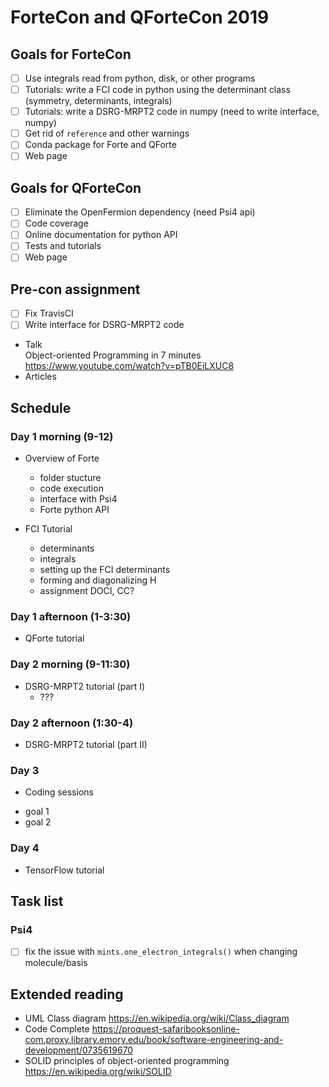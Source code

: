 # ForteCon and QForteCon 2019

## Goals for ForteCon
- [ ] Use integrals read from python, disk, or other programs
- [ ] Tutorials: write a FCI code in python using the determinant class (symmetry, determinants, integrals)
- [ ] Tutorials: write a DSRG-MRPT2 code in numpy (need to write interface, numpy)
- [ ] Get rid of `reference` and other warnings
- [ ] Conda package for Forte and QForte
- [ ] Web page

## Goals for QForteCon
- [ ] Eliminate the OpenFermion dependency (need Psi4 api)
- [ ] Code coverage
- [ ] Online documentation for python API
- [ ] Tests and tutorials
- [ ] Web page

## Pre-con assignment
- [ ] Fix TravisCI
- [ ] Write interface for DSRG-MRPT2 code
- Talk \
Object-oriented Programming in 7 minutes https://www.youtube.com/watch?v=pTB0EiLXUC8
- Articles

## Schedule

### Day 1 morning (9-12)

- Overview of Forte
  + folder stucture
  + code execution
  + interface with Psi4
  + Forte python API

- FCI Tutorial
  + determinants
  + integrals
  + setting up the FCI determinants
  + forming and diagonalizing H
  + assignment DOCI, CC?  
  
### Day 1 afternoon (1-3:30)

- QForte tutorial

### Day 2 morning (9-11:30)

- DSRG-MRPT2 tutorial (part I)
  + ???
  
### Day 2 afternoon (1:30-4)

- DSRG-MRPT2 tutorial (part II)

### Day 3

- Coding sessions
 + goal 1
 + goal 2

### Day 4

- TensorFlow tutorial

## Task list
### Psi4
- [ ] fix the issue with `mints.one_electron_integrals()` when changing molecule/basis



## Extended reading
- UML Class diagram https://en.wikipedia.org/wiki/Class_diagram
- Code Complete https://proquest-safaribooksonline-com.proxy.library.emory.edu/book/software-engineering-and-development/0735619670
- SOLID principles of object-oriented programming https://en.wikipedia.org/wiki/SOLID
